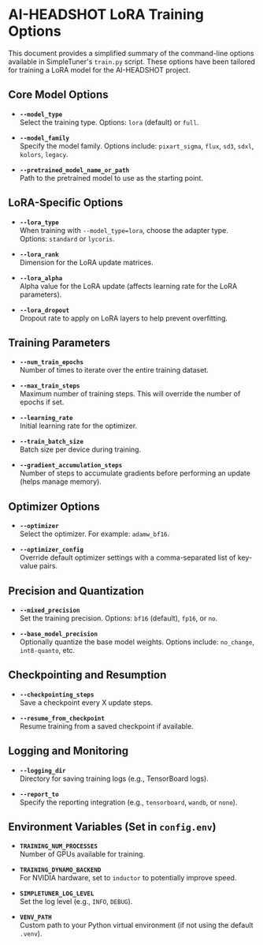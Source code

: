 # AI-HEADSHOT LoRA Training Options

This document provides a simplified summary of the command-line options available in SimpleTuner's `train.py` script. These options have been tailored for training a LoRA model for the AI-HEADSHOT project.

## Core Model Options

- **`--model_type`**  
  Select the training type. Options: `lora` (default) or `full`.

- **`--model_family`**  
  Specify the model family. Options include: `pixart_sigma`, `flux`, `sd3`, `sdxl`, `kolors`, `legacy`.

- **`--pretrained_model_name_or_path`**  
  Path to the pretrained model to use as the starting point.

## LoRA-Specific Options

- **`--lora_type`**  
  When training with `--model_type=lora`, choose the adapter type. Options: `standard` or `lycoris`.

- **`--lora_rank`**  
  Dimension for the LoRA update matrices.

- **`--lora_alpha`**  
  Alpha value for the LoRA update (affects learning rate for the LoRA parameters).

- **`--lora_dropout`**  
  Dropout rate to apply on LoRA layers to help prevent overfitting.

## Training Parameters

- **`--num_train_epochs`**  
  Number of times to iterate over the entire training dataset.

- **`--max_train_steps`**  
  Maximum number of training steps. This will override the number of epochs if set.

- **`--learning_rate`**  
  Initial learning rate for the optimizer.

- **`--train_batch_size`**  
  Batch size per device during training.

- **`--gradient_accumulation_steps`**  
  Number of steps to accumulate gradients before performing an update (helps manage memory).

## Optimizer Options

- **`--optimizer`**  
  Select the optimizer. For example: `adamw_bf16`.

- **`--optimizer_config`**  
  Override default optimizer settings with a comma-separated list of key-value pairs.

## Precision and Quantization

- **`--mixed_precision`**  
  Set the training precision. Options: `bf16` (default), `fp16`, or `no`.

- **`--base_model_precision`**  
  Optionally quantize the base model weights. Options include: `no_change`, `int8-quanto`, etc.

## Checkpointing and Resumption

- **`--checkpointing_steps`**  
  Save a checkpoint every X update steps.

- **`--resume_from_checkpoint`**  
  Resume training from a saved checkpoint if available.

## Logging and Monitoring

- **`--logging_dir`**  
  Directory for saving training logs (e.g., TensorBoard logs).

- **`--report_to`**  
  Specify the reporting integration (e.g., `tensorboard`, `wandb`, or `none`).

## Environment Variables (Set in `config.env`)

- **`TRAINING_NUM_PROCESSES`**  
  Number of GPUs available for training.

- **`TRAINING_DYNAMO_BACKEND`**  
  For NVIDIA hardware, set to `inductor` to potentially improve speed.

- **`SIMPLETUNER_LOG_LEVEL`**  
  Set the log level (e.g., `INFO`, `DEBUG`).

- **`VENV_PATH`**  
  Custom path to your Python virtual environment (if not using the default `.venv`).
